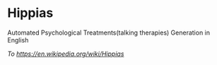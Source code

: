 # Hippias
Automated Psychological Treatments(talking therapies)  Generation in English  

*To https://en.wikipedia.org/wiki/Hippias*
